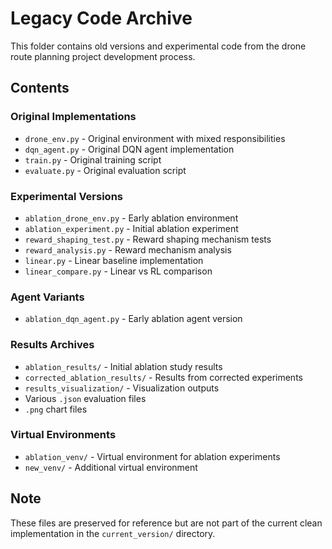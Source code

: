 # Legacy Code Archive

This folder contains old versions and experimental code from the drone route planning project development process.

## Contents

### Original Implementations
- `drone_env.py` - Original environment with mixed responsibilities
- `dqn_agent.py` - Original DQN agent implementation
- `train.py` - Original training script
- `evaluate.py` - Original evaluation script

### Experimental Versions
- `ablation_drone_env.py` - Early ablation environment
- `ablation_experiment.py` - Initial ablation experiment
- `reward_shaping_test.py` - Reward shaping mechanism tests
- `reward_analysis.py` - Reward mechanism analysis
- `linear.py` - Linear baseline implementation
- `linear_compare.py` - Linear vs RL comparison

### Agent Variants
- `ablation_dqn_agent.py` - Early ablation agent version

### Results Archives
- `ablation_results/` - Initial ablation study results
- `corrected_ablation_results/` - Results from corrected experiments
- `results_visualization/` - Visualization outputs
- Various `.json` evaluation files
- `.png` chart files

### Virtual Environments
- `ablation_venv/` - Virtual environment for ablation experiments
- `new_venv/` - Additional virtual environment

## Note
These files are preserved for reference but are not part of the current clean implementation in the `current_version/` directory.